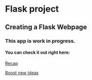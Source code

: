 # Flask project

## Creating a Flask Webpage

### This app is work in progress.

#### You can check it out right here:

[Recap](https://github.com/StefanGriffin/flask-application-1/commit/09618a4c61686ebda0f0e467019a5eb59efa0047)

[Boost new ideas](https://www.boostnewideas.com)



